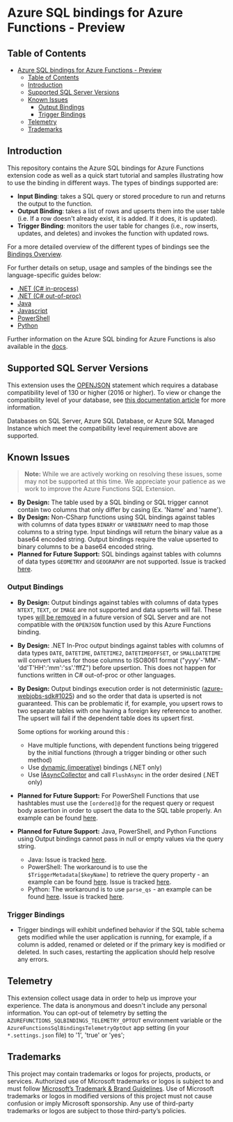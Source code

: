 # Azure SQL bindings for Azure Functions - Preview

## Table of Contents

- [Azure SQL bindings for Azure Functions - Preview](#azure-sql-bindings-for-azure-functions---preview)
  - [Table of Contents](#table-of-contents)
  - [Introduction](#introduction)
  - [Supported SQL Server Versions](#supported-sql-server-versions)
  - [Known Issues](#known-issues)
    - [Output Bindings](#output-bindings)
    - [Trigger Bindings](#trigger-bindings)
  - [Telemetry](#telemetry)
  - [Trademarks](#trademarks)

## Introduction

This repository contains the Azure SQL bindings for Azure Functions extension code as well as a quick start tutorial and samples illustrating how to use the binding in different ways. The types of bindings supported are:

- **Input Binding**: takes a SQL query or stored procedure to run and returns the output to the function.
- **Output Binding**: takes a list of rows and upserts them into the user table (i.e. If a row doesn't already exist, it is added. If it does, it is updated).
- **Trigger Binding**: monitors the user table for changes (i.e., row inserts, updates, and deletes) and invokes the function with updated rows.

For a more detailed overview of the different types of bindings see the [Bindings Overview](https://github.com/Azure/azure-functions-sql-extension/blob/main/docs/BindingsOverview.md).

For further details on setup, usage and samples of the bindings see the language-specific guides below:

- [.NET (C# in-process)](https://github.com/Azure/azure-functions-sql-extension/blob/main/docs/SetupGuide_Dotnet.md)
- [.NET (C# out-of-proc)](https://github.com/Azure/azure-functions-sql-extension/blob/main/docs/SetupGuide_DotnetOutOfProc.md)
- [Java](https://github.com/Azure/azure-functions-sql-extension/blob/main/docs/SetupGuide_Java.md)
- [Javascript](https://github.com/Azure/azure-functions-sql-extension/blob/main/docs/SetupGuide_Javascript.md)
- [PowerShell](https://github.com/Azure/azure-functions-sql-extension/blob/main/docs/SetupGuide_PowerShell.md)
- [Python](https://github.com/Azure/azure-functions-sql-extension/blob/main/docs/SetupGuide_Python.md)

Further information on the Azure SQL binding for Azure Functions is also available in the [docs](https://aka.ms/sqlbindings).

## Supported SQL Server Versions

This extension uses the [OPENJSON](https://learn.microsoft.com/sql/t-sql/functions/openjson-transact-sql) statement which requires a database compatibility level of 130 or higher (2016 or higher). To view or change the compatibility level of your database, see [this documentation article](https://learn.microsoft.com/sql/relational-databases/databases/view-or-change-the-compatibility-level-of-a-database) for more information.

Databases on SQL Server, Azure SQL Database, or Azure SQL Managed Instance which meet the compatibility level requirement above are supported.

## Known Issues

> **Note:** While we are actively working on resolving these issues, some may not be supported at this time. We appreciate your patience as we work to improve the Azure Functions SQL Extension.

- **By Design:** The table used by a SQL binding or SQL trigger cannot contain two columns that only differ by casing (Ex. 'Name' and 'name').
- **By Design:** Non-CSharp functions using SQL bindings against tables with columns of data types `BINARY` or `VARBINARY` need to map those columns to a string type. Input bindings will return the binary value as a base64 encoded string. Output bindings require the value upserted to binary columns to be a base64 encoded string.
- **Planned for Future Support:** SQL bindings against tables with columns of data types `GEOMETRY` and `GEOGRAPHY` are not supported. Issue is tracked [here](https://github.com/Azure/azure-functions-sql-extension/issues/654).

### Output Bindings

- **By Design:** Output bindings against tables with columns of data types `NTEXT`, `TEXT`, or `IMAGE` are not supported and data upserts will fail. These types [will be removed](https://docs.microsoft.com/sql/t-sql/data-types/ntext-text-and-image-transact-sql) in a future version of SQL Server and are not compatible with the `OPENJSON` function used by this Azure Functions binding.
- **By Design:** .NET In-Proc output bindings against tables with columns of data types `DATE`, `DATETIME`, `DATETIME2`, `DATETIMEOFFSET`, or `SMALLDATETIME` will convert values for those columns to ISO8061 format ("yyyy'-'MM'-'dd'T'HH':'mm':'ss'.'fffZ") before upsertion. This does not happen for functions written in C# out-of-proc or other languages.
- **By Design:** Output bindings execution order is not deterministic ([azure-webjobs-sdk#1025](https://github.com/Azure/azure-webjobs-sdk/issues/1025)) and so the order that data is upserted is not guaranteed. This can be problematic if, for example, you upsert rows to two separate tables with one having a foreign key reference to another. The upsert will fail if the dependent table does its upsert first.

    Some options for working around this :
  - Have multiple functions, with dependent functions being triggered by the initial functions (through a trigger binding or other such method)
  - Use [dynamic (imperative)](https://learn.microsoft.com/azure/azure-functions/functions-bindings-expressions-patterns#binding-at-runtime) bindings (.NET only)
  - Use [IAsyncCollector](https://learn.microsoft.com/azure/azure-functions/functions-dotnet-class-library?tabs=v2%2Ccmd#writing-multiple-output-values) and call `FlushAsync` in the order desired (.NET only)
- **Planned for Future Support:** For PowerShell Functions that use hashtables must use the `[ordered]@` for the request query or request body assertion in order to upsert the data to the SQL table properly. An example can be found [here](https://github.com/Azure/azure-functions-sql-extension/blob/main/samples/samples-powershell/AddProductsWithIdentityColumnArray/run.ps1).
- **Planned for Future Support:** Java, PowerShell, and Python Functions using Output bindings cannot pass in null or empty values via the query string.
  - Java: Issue is tracked [here](https://github.com/Azure/azure-functions-java-worker/issues/683).
  - PowerShell: The workaround is to use the `$TriggerMetadata[$keyName]` to retrieve the query property - an example can be found [here](https://github.com/Azure/azure-functions-sql-extension/blob/main/samples/samples-powershell/AddProductParams/run.ps1). Issue is tracked [here](https://github.com/Azure/azure-functions-powershell-worker/issues/895).
  - Python: The workaround is to use `parse_qs` - an example can be found [here](https://github.com/Azure/azure-functions-sql-extension/blob/main/samples/samples-python/AddProductParams/__init__.py). Issue is tracked [here](https://github.com/Azure/azure-functions-python-worker/issues/894).

### Trigger Bindings

- Trigger bindings will exhibit undefined behavior if the SQL table schema gets modified while the user application is running, for example, if a column is added, renamed or deleted or if the primary key is modified or deleted. In such cases, restarting the application should help resolve any errors.

## Telemetry

This extension collect usage data in order to help us improve your experience. The data is anonymous and doesn't include any personal information. You can opt-out of telemetry by setting the `AZUREFUNCTIONS_SQLBINDINGS_TELEMETRY_OPTOUT` environment variable or the `AzureFunctionsSqlBindingsTelemetryOptOut` app setting (in your `*.settings.json` file) to '1', 'true' or 'yes';

## Trademarks

This project may contain trademarks or logos for projects, products, or services. Authorized use of Microsoft trademarks or logos is subject to and must follow [Microsoft’s Trademark & Brand Guidelines](https://www.microsoft.com/legal/intellectualproperty/trademarks/usage/general). Use of Microsoft trademarks or logos in modified versions of this project must not cause confusion or imply Microsoft sponsorship. Any use of third-party trademarks or logos are subject to those third-party’s policies.
